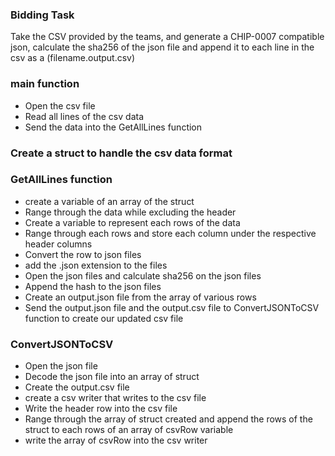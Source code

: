 ### Bidding Task

Take the CSV provided by the teams, and generate a CHIP-0007 compatible json,
calculate the sha256 of the json file and append it to each line in the csv as
a (filename.output.csv)

### main function
- Open the csv file
- Read all lines of the csv data
- Send the data into the GetAllLines function

### Create a struct to handle the csv data format

### GetAllLines function
- create a variable of an array of the struct
- Range through the data while excluding the header
- Create a variable to represent each rows of the data
- Range through each rows and store each column under the respective header columns
- Convert the row to json files
- add the .json extension to the files
- Open the json files and calculate sha256 on the json files
- Append the hash to the json files
- Create an output.json file from the array of various rows
- Send the output.json file and the output.csv file to ConvertJSONToCSV function to create our updated csv file

### ConvertJSONToCSV
- Open the json file 
- Decode the json file into an array of struct
- Create the output.csv file
- create a csv writer that writes to the csv file
- Write the header row into the csv file
- Range through the array of struct created and append the rows of the struct to each
rows of an array of csvRow variable
- write the array of csvRow into the csv writer
